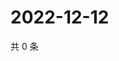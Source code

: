 # 2022-12-12

共 0 条

<!-- BEGIN WEIBO -->
<!-- 最后更新时间 Mon Dec 12 2022 09:12:34 GMT+0800 (China Standard Time) -->

<!-- END WEIBO -->
